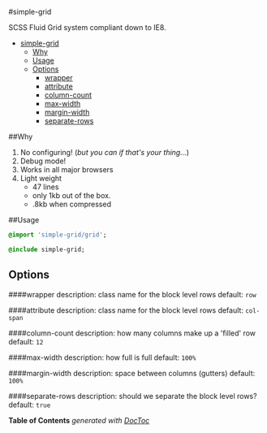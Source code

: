 #simple-grid

SCSS Fluid Grid system compliant down to IE8.

- [simple-grid](#)
	- [Why](#)
	- [Usage](#)
	- [Options](#)
		- [wrapper](#)
		- [attribute](#)
		- [column-count](#)
		- [max-width](#)
		- [margin-width](#)
		- [separate-rows](#)

##Why
1. No configuring! (*but you can if that's your thing…*)
2. Debug mode!
3. Works in all major browsers
4. Light weight
    - 47 lines
    - only 1kb out of the box.
    - .8kb when compressed

##Usage
```sass
@import 'simple-grid/grid';

@include simple-grid;
```

## Options
####wrapper
description: class name for the block level rows
default: `row`

####attribute
description: class name for the block level rows
default: `col-span`

####column-count
description: how many columns make up a 'filled' row
default: `12`

####max-width
description: how full is full
default: `100%`

####margin-width
description: space between columns (gutters)
default: `100%`

####separate-rows
description: should we separate the block level rows?
default: `true`

**Table of Contents**  *generated with [DocToc](http://doctoc.herokuapp.com/)*
